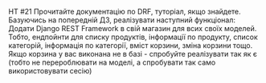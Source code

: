 HT #21
Прочитайте документацію по DRF, туторіал, якщо знайдете.
Базуючись на попередній ДЗ, реалізувати наступний функціонал:
Додати Django REST Framework в свій магазин для всих своїх моделей. Тобто, ендпойнти для списку продуктів, інформації по продукту, список категорій, інформація по категорії, вміст корзини, зміна корзини тощо. Якщо корзина у вас виконана не в базі - спробуйте реалізувати так як є (тобто не перероблювати на моделі, а спробувати так само використовувати сесію)